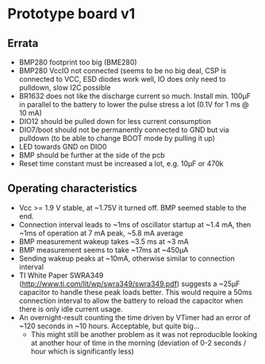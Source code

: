 # Prototype board v1

## Errata
  * BMP280 footprint too big (BME280)
  * BMP280 VccIO not connected (seems to be no big deal, CSP is connected to VCC, ESD diodes work well, IO does only need to pulldown, slow I2C possible
  * BR1632 does not like the discharge current so much. Install min. 100µF in parallel to the battery to lower the pulse stress a lot (0.1V for 1 ms @ 10 mA)
  * DIO12 should be pulled down for less current consumption
  * DIO7/boot should not be permanently connected to GND but via pulldown (to be able to change BOOT mode by pulling it up)
  * LED towards GND on DIO0
  * BMP should be further at the side of the pcb
  * Reset time constant must be increased a lot, e.g. 10µF or 470k

## Operating characteristics
  * Vcc >= 1.9 V stable, at ~1.75V it turned off. BMP seemed stable to the end.
  * Connection interval leads to ~1ms of oscillator startup at ~1.4 mA, then ~1ms of operation at 7 mA peak, ~5.8 mA average
  * BMP measurement wakeup takes ~3.5 ms at ~3 mA
  * BMP measurement seems to take ~17ms at ~450µA
  * Sending wakeup peaks at ~10mA, otherwise similar to connection interval
  * TI White Paper SWRA349 (http://www.ti.com/lit/wp/swra349/swra349.pdf) suggests a ~25µF capacitor to handle these peak loads better. This would require a 50ms connection interval to allow the battery to reload the capacitor when there is only idle current usage.
  * An overnight-result counting the time driven by VTimer had an error of ~120 seconds in ~10 hours. Acceptable, but quite big...
    * This might still be another problem as it was not reproducible looking at another hour of time in the morning (deviation of 0-2 seconds / hour which is significantly less)

